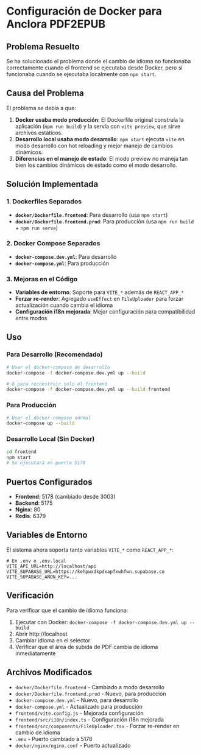 # Configuración de Docker para Anclora PDF2EPUB

## Problema Resuelto

Se ha solucionado el problema donde el cambio de idioma no funcionaba correctamente cuando el frontend se ejecutaba desde Docker, pero sí funcionaba cuando se ejecutaba localmente con `npm start`.

## Causa del Problema

El problema se debía a que:
1. **Docker usaba modo producción**: El Dockerfile original construía la aplicación (`npm run build`) y la servía con `vite preview`, que sirve archivos estáticos.
2. **Desarrollo local usaba modo desarrollo**: `npm start` ejecuta `vite` en modo desarrollo con hot reloading y mejor manejo de cambios dinámicos.
3. **Diferencias en el manejo de estado**: El modo preview no maneja tan bien los cambios dinámicos de estado como el modo desarrollo.

## Solución Implementada

### 1. Dockerfiles Separados
- **`docker/Dockerfile.frontend`**: Para desarrollo (usa `npm start`)
- **`docker/Dockerfile.frontend.prod`**: Para producción (usa `npm run build` + `npm run serve`)

### 2. Docker Compose Separados
- **`docker-compose.dev.yml`**: Para desarrollo
- **`docker-compose.yml`**: Para producción

### 3. Mejoras en el Código
- **Variables de entorno**: Soporte para `VITE_*` además de `REACT_APP_*`
- **Forzar re-render**: Agregado `useEffect` en `FileUploader` para forzar actualización cuando cambia el idioma
- **Configuración i18n mejorada**: Mejor configuración para compatibilidad entre modos

## Uso

### Para Desarrollo (Recomendado)
```bash
# Usar el docker-compose de desarrollo
docker-compose -f docker-compose.dev.yml up --build

# O para reconstruir solo el frontend
docker-compose -f docker-compose.dev.yml up --build frontend
```

### Para Producción
```bash
# Usar el docker-compose normal
docker-compose up --build
```

### Desarrollo Local (Sin Docker)
```bash
cd frontend
npm start
# Se ejecutará en puerto 5178
```

## Puertos Configurados

- **Frontend**: 5178 (cambiado desde 3003)
- **Backend**: 5175
- **Nginx**: 80
- **Redis**: 6379

## Variables de Entorno

El sistema ahora soporta tanto variables `VITE_*` como `REACT_APP_*`:

```env
# En .env o .env.local
VITE_API_URL=http://localhost/api
VITE_SUPABASE_URL=https://kehpwxdkpdxapfxwhfwn.supabase.co
VITE_SUPABASE_ANON_KEY=...
```

## Verificación

Para verificar que el cambio de idioma funciona:

1. Ejecutar con Docker: `docker-compose -f docker-compose.dev.yml up --build`
2. Abrir http://localhost
3. Cambiar idioma en el selector
4. Verificar que el área de subida de PDF cambia de idioma inmediatamente

## Archivos Modificados

- `docker/Dockerfile.frontend` - Cambiado a modo desarrollo
- `docker/Dockerfile.frontend.prod` - Nuevo, para producción
- `docker-compose.dev.yml` - Nuevo, para desarrollo
- `docker-compose.yml` - Actualizado para producción
- `frontend/vite.config.js` - Mejorada configuración
- `frontend/src/i18n/index.ts` - Configuración i18n mejorada
- `frontend/src/components/FileUploader.tsx` - Forzar re-render en cambio de idioma
- `.env` - Puerto cambiado a 5178
- `docker/nginx/nginx.conf` - Puerto actualizado
